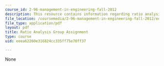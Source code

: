 ```yaml
---
course_id: 2-96-management-in-engineering-fall-2012
description: This resource contains information regarding ratio analysis group assignment.
file_location: /coursemedia/2-96-management-in-engineering-fall-2012/eeea62260e316824cc335ff75e70ff37_MIT2_96F12_assn01.pdf
file_type: application/pdf
layout: pdf
title: Ratio Analysis Group Assignment
type: course
uid: eeea62260e316824cc335ff75e70ff37

---
```

None